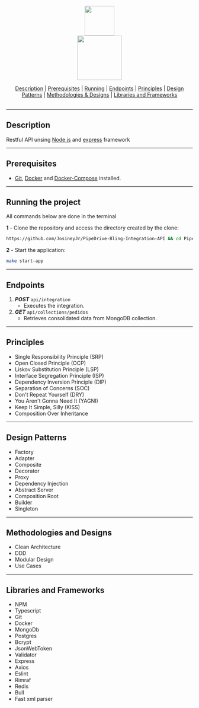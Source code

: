 <p align="center">
  <img src="https://nodejs.dev/static/nodejs-logo-light-mode-e8344f71081da53be8ee1098584a0ab6.svg" width="80px"/>
  <br>
  <img src="https://buttercms.com/static/images/tech_banners/ExpressJS.8587dd0647ca.png" width="120px"/>

</p>
<div align=center>
    <a href="#desc">Description</a> | <a href="#prerequisites">Prerequisites</a> | <a href="#running">Running</a> | <a href="#endpoints">Endpoints</a> | <a href="#principles">Principles</a> | <a href="#designPatterns">Design Patterns</a> | <a href="#methodologiesDesigns">Methodologies & Designs</a> | <a href="#librariesFrameworks">Libraries and Frameworks</a>
</div>
<br>
<hr>
<h2 id="desc">
    Description
</h2>

Restful API unsing [Node.js](https://nodejs.org/en/) and [express](https://www.npmjs.com/package/express) framework
- - -
<h2 id="prerequisites">
  Prerequisites
</h2>


- [Git](https://git-scm.com/download/), [Docker](https://docs.docker.com/get-docker/) and [Docker-Compose](https://docs.docker.com/compose/install/) installed.
- - - -
<h2 id="running">
  Running the project
</h2>

All commands below are done in the terminal


**1** - Clone the repository and access the directory created by the clone:

```sh
https://github.com/JosineyJr/PipeDrive-Bling-Integration-API && cd PipeDrive-Bling-Integration-API
```

**2** - Start the application:

```sh
make start-app
```

 - - - -
<h2 id="endpoints">
 Endpoints
</h2>


1.  ***POST*** `api/integration`
    - Executes the integration.
2.  ***GET*** `api/collections/pedidos`
    - Retrieves consolidated data from MongoDB collection.
- - - -

<h2 id="principles">
 Principles
</h2>

* Single Responsibility Principle (SRP)
* Open Closed Principle (OCP)
* Liskov Substitution Principle (LSP)
* Interface Segregation Principle (ISP)
* Dependency Inversion Principle (DIP)
* Separation of Concerns (SOC)
* Don't Repeat Yourself (DRY)
* You Aren't Gonna Need It (YAGNI)
* Keep It Simple, Silly (KISS)
* Composition Over Inheritance

- - -

<h2 id="designPatterns">
 Design Patterns
</h2>

* Factory
* Adapter
* Composite
* Decorator
* Proxy
* Dependency Injection
* Abstract Server
* Composition Root
* Builder
* Singleton

- - -

<h2 id="methodologiesDesigns">
 Methodologies and Designs
</h2>

* Clean Architecture
* DDD
* Modular Design
* Use Cases

- - -

<h2 id="librariesFrameworks">
 Libraries and Frameworks
</h2>

* NPM
* Typescript
* Git
* Docker
* MongoDb
* Postgres
* Bcrypt
* JsonWebToken
* Validator
* Express
* Axios
* Eslint
* Rimraf
* Redis
* Bull
* Fast xml parser
